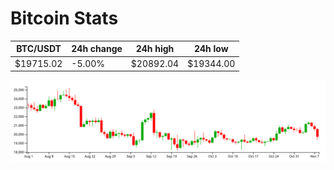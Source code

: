 # Bitcoin Stats

BTC/USDT|24h change|24h high|24h low|
|---|---|---|---|
|$19715.02|-5.00%|$20892.04|$19344.00|

<img src="./chart.svg">
